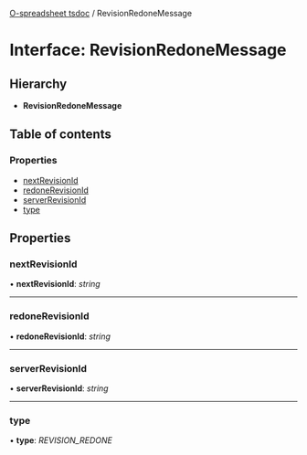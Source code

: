 [O-spreadsheet tsdoc](../README.md) / RevisionRedoneMessage

# Interface: RevisionRedoneMessage

## Hierarchy

* **RevisionRedoneMessage**

## Table of contents

### Properties

- [nextRevisionId](revisionredonemessage.md#nextrevisionid)
- [redoneRevisionId](revisionredonemessage.md#redonerevisionid)
- [serverRevisionId](revisionredonemessage.md#serverrevisionid)
- [type](revisionredonemessage.md#type)

## Properties

### nextRevisionId

• **nextRevisionId**: *string*

___

### redoneRevisionId

• **redoneRevisionId**: *string*

___

### serverRevisionId

• **serverRevisionId**: *string*

___

### type

• **type**: *REVISION_REDONE*
